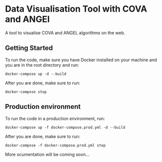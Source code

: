 # Data Visualisation Tool with COVA and ANGEl

A tool to visualise COVA and ANGEL algorithms on the web.

## Getting Started

To run the code, make sure you have Docker installed on your machine and you are in the root directory and run:

```docker-compose up -d --build```

After you are done, make sure to run:

```docker-compose stop```

## Production environment

To run the code in a production environment, run:

```docker-compose up -f docker-compose.prod.yml -d --build```

After you are done, make sure to run:

```docker-compose -f docker-compose.prod.yml stop```


More ocumentation will be coming soon...
